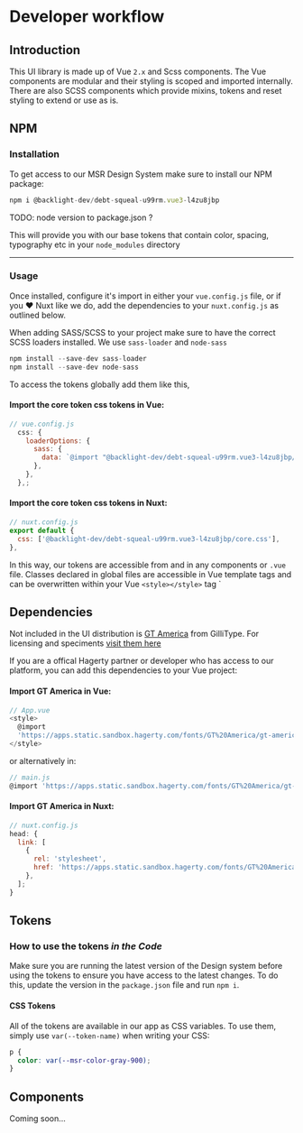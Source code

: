 # Developer workflow

## Introduction

This UI library is made up of Vue `2.x` and Scss components. The Vue components are modular and their styling is scoped and imported internally. There are also SCSS components which provide mixins, tokens and reset styling to extend or use as is.

## NPM

### Installation

To get access to our MSR Design System make sure to install our NPM package:

```js
npm i @backlight-dev/debt-squeal-u99rm.vue3-l4zu8jbp
```

TODO: node version to package.json ?

This will provide you with our base tokens that contain color, spacing, typography etc in your `node_modules` directory

---

### Usage

Once installed, configure it's import in either your `vue.config.js` file, or if you ❤️ Nuxt like we do, add the dependencies to your `nuxt.config.js` as outlined below.

When adding SASS/SCSS to your project make sure to have the correct SCSS loaders installed. We use `sass-loader` and `node-sass`

```js
npm install --save-dev sass-loader
npm install --save-dev node-sass
```

To access the tokens globally add them like this,

#### Import the core token css tokens in Vue:

```js
// vue.config.js
  css: {
    loaderOptions: {
      sass: {
        data: `@import "@backlight-dev/debt-squeal-u99rm.vue3-l4zu8jbp/core.css";`,
      },
    },
  },;
```

#### Import the core token css tokens in Nuxt:

```js
// nuxt.config.js
export default {
  css: ['@backlight-dev/debt-squeal-u99rm.vue3-l4zu8jbp/core.css'],
},
```

In this way, our tokens are accessible from and in any components or `.vue` file. Classes declared in global files are accessible in Vue template tags and can be overwritten within your Vue `<style></style>` tag
`

## Dependencies

Not included in the UI distribution is [GT America](https://www.gt-america.com) from GilliType. For licensing and speciments [visit them here](https://www.grillitype.com/typeface/gt-america)

If you are a offical Hagerty partner or developer who has access to our platform, you can add this dependencies to your Vue project:

#### Import GT America in Vue:

```js
// App.vue
<style>
  @import
  'https://apps.static.sandbox.hagerty.com/fonts/GT%20America/gt-america.css';
</style>
```

or alternatively in:

```js
// main.js
@import 'https://apps.static.sandbox.hagerty.com/fonts/GT%20America/gt-america.css';
```

#### Import GT America in Nuxt:

```js
// nuxt.config.js
head: {
  link: [
    {
      rel: 'stylesheet',
      href: 'https://apps.static.sandbox.hagerty.com/fonts/GT%20America/gt-america.css',
    },
  ];
}
```

## Tokens

### How to use the tokens _in the Code_

Make sure you are running the latest version of the Design system before using the tokens to ensure you have access to the latest changes. To do this, update the version in the `package.json` file and run `npm i`.

#### CSS Tokens

All of the tokens are available in our app as CSS variables. To use them, simply use `var(--token-name)` when writing your CSS:

```css
p {
  color: var(--msr-color-gray-900);
}
```

## Components

Coming soon...
